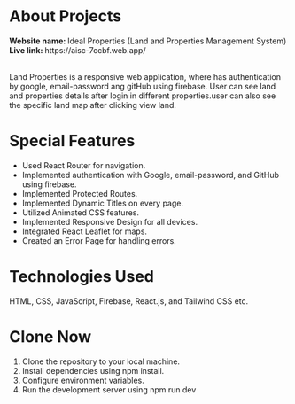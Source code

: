 

<h1>About Projects</h1>
<b> Website name: </b> Ideal Properties (Land and Properties Management System) </br>
<b>Live link: </b> https://aisc-7ccbf.web.app/ </br>
</br>

<p>Land Properties is a responsive web application, where has authentication by google, email-password ang gitHub using firebase. User can see land and properties details after login in different properties.user can also see the specific land map after clicking view land.</p>

<h1>Special Features</h1>
<ul>
    <li>Used React Router for navigation.</li>
    <li>Implemented authentication with Google, email-password, and GitHub using firebase.</li>
    <li>Implemented Protected Routes.</li>
    <li>Implemented Dynamic Titles on every page.</li>
    <li>Utilized Animated CSS features.</li>
    <li>Implemented Responsive Design for all devices.</li>
    <li>Integrated React Leaflet for maps.</li>
    <li>Created an Error Page for handling errors.</li>
</ul>

<h1>Technologies Used</h1>
    HTML, CSS, JavaScript, Firebase, React.js, and Tailwind CSS etc. </br>

<h1>Clone Now</h1>
<ol>
    <li>Clone the repository to your local machine.</li>
    <li>Install dependencies using npm install.</li>
    <li>Configure environment variables.</li>
    <li>Run the development server using npm run dev</li>
</ol>
